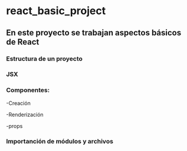 # react_basic_project

## En este proyecto se trabajan aspectos básicos de React

### Estructura de un proyecto

### JSX

### Componentes:
-Creación

-Renderización

-props

### Importanción de módulos y archivos
